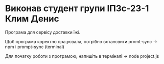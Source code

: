 Виконав студент групи ІПЗс-23-1 Клим Денис
==============
Програма для сервісу доставки їжі.

Щоб програма коректно працювала, потрібно встановити promt-sync -> npm i prompt-sync (terminal)

Для початку роботи з програмою, напишіть в терміналі -> node project.js
